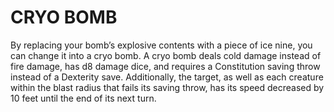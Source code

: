 # CRYO BOMB

By replacing your bomb’s explosive contents with a piece of ice nine, you can change it into a cryo bomb. A cryo bomb deals cold damage instead of fire damage, has d8 damage dice, and requires a Constitution saving throw instead of a Dexterity save. Additionally, the target, as well as each creature within the blast radius that fails its saving throw, has its speed decreased by 10 feet until the end of its next turn.